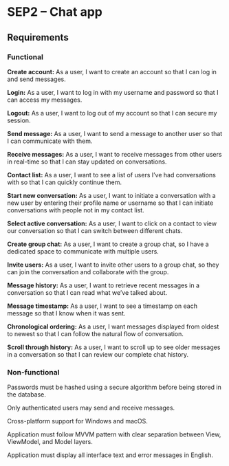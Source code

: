 # SEP2 – Chat app

## Requirements

### Functional

**Create account:** As a user, I want to create an account so that I can log in and send messages.

**Login:** As a user, I want to log in with my username and password so that I can access my messages.

**Logout:** As a user, I want to log out of my account so that I can secure my session.

**Send message:** As a user, I want to send a message to another user so that I can communicate with them.

**Receive messages:** As a user, I want to receive messages from other users in real-time so that I can stay updated on conversations.

**Contact list:** As a user, I want to see a list of users I’ve had conversations with so that I can quickly continue them.

**Start new conversation:** As a user, I want to initiate a conversation with a new user by entering their profile name or username so that I can initiate conversations with people not in my contact list.

**Select active conversation:** As a user, I want to click on a contact to view our conversation so that I can switch between different chats.

**Create group chat:** As a user, I want to create a group chat, so I have a dedicated space to communicate with multiple users.

**Invite users:** As a user, I want to invite other users to a group chat, so they can join the conversation and collaborate with the group.

**Message history:** As a user, I want to retrieve recent messages in a conversation so that I can read what we’ve talked about.

**Message timestamp:** As a user, I want to see a timestamp on each message so that I know when it was sent.

**Chronological ordering:** As a user, I want messages displayed from oldest to newest so that I can follow the natural flow of conversation.

**Scroll through history:** As a user, I want to scroll up to see older messages in a conversation so that I can review our complete chat history.

### Non-functional

Passwords must be hashed using a secure algorithm before being stored in the database.

Only authenticated users may send and receive messages.

Cross-platform support for Windows and macOS.

Application must follow MVVM pattern with clear separation between View, ViewModel, and Model layers.

Application must display all interface text and error messages in English.
